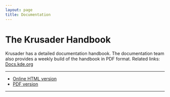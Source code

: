 ```yaml
---
layout: page
title: Documentation
--- 
```

# The Krusader Handbook
Krusader has a detailed documentation handbook. The documentation team also provides a weekly build of the handbook in PDF format. Related links: [Docs.kde.org](http://docs.kde.org/development/en/extragear-utils/)

---

- [Online HTML version](https://docs.kde.org/trunk5/en/extragear-utils/krusader/index.html)
- [PDF version](https://docs.kde.org/development/en/extragear-utils/krusader/krusader.pdf)

---
